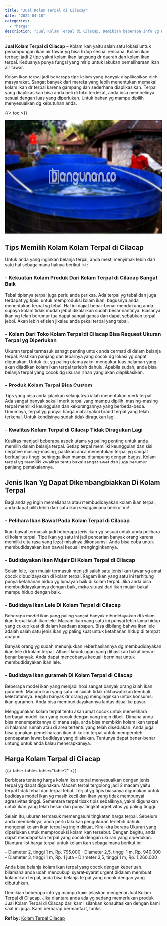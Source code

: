 ```yaml
---
title: "Jual Kolam Terpal di Cilacap"
date: "2024-04-18"
categories: 
  - "harga"
description: "Jual Kolam Terpal di Cilacap. Demikian beberapa info yg mampu kami jelaskan mengenai Jual Kolam Terpal di Cilacap. Jika diantara anda ada yg sedang memerluka..."
---
```


**Jual Kolam Terpal di Cilacap** – Kolam ikan yaitu salah satu lokasi untuk penampungan ikan air tawar yg bisa hidup sesuai rencana. Kolam ikan terbagi jadi 2 tipe yakni kolam ikan langsung dr daerah dan kolam ikan terpal. Keduanya punya fungsi yang mirip untuk lakukan pemeliharaan ikan air tawar.

Kolam ikan terpal jadi beberapa tipe kolam yang banyak diaplikasikan oleh masyarakat. Sangat banyak dari mereka yang lebih menentukan memakai kolam ikan dr terpal karena gampang dan sederhana diaplikasikan. Terpal yang diaplikasikan bisa anda beli di toko terdekat, anda bisa membelinya sesuai dengan luas yang diperlukan. Untuk bahan yg mampu dipilih menyesuaikan dg kebutuhan anda.

{{< toc >}}

![Jual Kolam Terpal di Cilacap](/images/jual-kolam-terpal-38.png)

## Tips Memilih Kolam Kolam Terpal di Cilacap

Untuk anda yang inginkan belanja terpal, anda mesti menyimak lebih dari satu hal sebagaimana halnya berikut ini :

### \- Kekuatan Kolam Produk Dari Kolam Terpal di Cilacap Sangat Baik

Tebal tipisnya terpal juga perlu anda periksa. Ada terpal yg tebal dan juga terdapat yg tipis. untuk memproduksi kolam ikan, bagusnya anda menentukan terpal yg tebal. Hal ini dapat benar-benar mendukung anda supaya kolam tidak mudah jebol dikala ikan sudah besar nantinya. Biasanya ikan yg telah berumur tua dapat sangat ganas dan dapat sebabkan terpal jebol. Akan lebih efisien jikalau anda pakai terpal yang tebal.

### \- Kolam Dari Toko Kolam Terpal di Cilacap Bisa Request Ukuran Terpal yg Diperlukan

Ukuran terpal termasuk sanagt penting untuk anda cermati di dalam belanja terpal. Pastikan panjang dan lebarnya yang cocok dg lokasi yg dapat digunakan. Untuk itu, yg paling utama yakni mengukur luas halaman yang akan dijadikan kolam ikan terpal terlebih dahulu. Apabila sudah, anda bisa belanja terpal yang cocok dg ukuran lahan yang akan diaplikasikan.

### \- Produk Kolam Terpal Bisa Custom

Tips yang bisa anda jalankan selanjutnya ialah menentukan merk terpal. Ada sangat banyak sekali merk terpal yang mampu dipilih, masing-masing terpal memiliki keunggulan dan kekurangannya yang berbeda-beda. Umumnya, terpal yg punyai harga mahal yakni brand terpal yang telah terkenal. Untuk kondisinya sudah tidak diragukan lagi.

### \- Kwalitas Kolam Terpal di Cilacap Tidak Diragukan Lagi

Kualitas menjadi beberapa aspek utama yg paling penting untuk anda memilih dalam belanja terpal. Setiap terpal memiliki keunggulan dan sisi negative masing-masing, pastikan anda menentukan terpal yg sangat berkualitas tinggi sehingga ikan mampu ditampung dengan bagus. Kolam terpal yg memiliki kwalitas tentu bakal sangat awet dan juga berumur panjang pemakaiannya.

## Jenis Ikan Yg Dapat Dikembangbiakkan Di Kolam Terpal

Bagi anda yg ingin memeliahara atau membudidayakan kolam ikan terpal, anda dapat pilih lebih dari satu ikan sebagaimana berikut ini!

### \- Pelihara Ikan Bawal Pada Kolam Terpal di Cilacap

Ikan bawal termasuk jadi beberapa jenis ikan yg sesuai untuk anda pelihara di kolam terpal. Tipe ikan yg satu ini jadi pencarian banyak orang karena memiliki cita rasa yang lezat misalnya dikonsumsi. Anda bisa coba untuk membudidayakan kan bawal kecuali menginginkannya.

### \- Budidayakan Ikan Mujair Di Kolam Terpal di Cilacap

Selain lele, ikan mujair termasuk menjadi salah satu jenis ikan tawar yg amat cocok dibudidayakan di kolam terpal. Ragam ikan yang satu ini terhitung punya ketahanan hidup yg lumayan baik di kolam terpal. Jika anda bisa membudidayakannya dengan baik, maka situasi dari ikan mujair bakal mampu hidup dengan baik.

### \- Budidaya Ikan Lele Di Kolam Terpal di Cilacap

Beberapa model ikan yang paling sangat banyak dibudidayakan di kolam ikan terpal ialah ikan lele. Macam ikan yang satu ini punyai lebih lama hidup yang cukup kuat di dalam keadaan apapun. Bisa dibilang bahwa ikan lele adalah salah satu jenis ikan yg paling kuat untuk ketahanan hidup di tempat apapun.

Banyak orang yg sudah menunjukkan keberhasilannya dg membudidayakan ikan lele di kolam terpal. Alhasil keuntungan yang dihasilkan bakal benar-benar banyak. Anda dapat mencobanya kecuali berminat untuk membudidayakan ikan lele.

### \- Budidaya Ikan gurameh Di Kolam Terpal di Cilacap

Beberapa model ikan yang menjadi hobi sangat banyak orang ialah ikan gurameh. Macam ikan yang satu ini sudah tidak dikhawatirkan kembali kelezatannya. Begitu banyak dr orang yg menginginkan untuk konsumsi ikan gurameh. Anda bisa membudidayakannya lantas dijual ke pasar.

Menggunakan kolam terpal tentu akan amat cocok untuk memelihara berbagai model ikan yang cocok dengan yang ingin dibeli. Dimana anda bisa menempatkannya di mana saja, anda bisa membikin kolam ikan terpal di halaman rumah atau di area tertentu yang telah disediakan. Anda juga bisa gunakan pemeliharaan ikan di kolam terpal untuk memperoleh pendapatan lewat budidaya yang dilakukan. Tentunya dapat benar-benar untung untuk anda kalau menerapkannya.

## Harga Kolam Terpal di Cilacap

{{< table-tables table="table2" >}}

Berbicara tentang harga kolam ikan terpal menyesuaikan dengan jenis terpal yg dapat digunakan. Macam terpal tergolong jadi 2 macam yaitu terpal tidak tebal dan terpal tebal. Terpal yg tipis biasanya digunakan untuk budidaya model ikan yg masih kecil dan ikan yang tidak mempunyai agresivitas tinggi. Sementara terpal tidak tipis sebaliknya, yakni digunakan untuk ikan yang telah besar dan punya tingkat agretivitas yg paling tinggi.

Selain itu, ukuran termasuk memengaruhi tingkatan harga terpal. Sebelum anda membelinya, anda perlu lakukan pengukuran terlebih dahulu mengenai kolam ikan terpal yg ingin dibuat. Kira-kira berapa Ukuran yang diperlukan untuk memproduksi kolam ikan tersebut. Dengan begitu, anda dapat mendapatkan terpal yang cocok dengan ukuran yang diperlukan. Diantara list harga terpal untuk kolam ikan sebagaimana berikut ini:

\- Diameter 2, tinggi 1 m, Rp. 795.000 - Diameter 2,5, tinggi 1 m, Rp. 940.000 - Diameter 3, tinggi 1 m, Rp. 1 juta - Diameter 3,5, tinggi 1 m, Rp. 1.260.000

Anda bisa belanja kolam ikan terpal yang cocok dengan keperluan. bilamana anda udah mencukupi syarat-syarat urgent didalam membuat kolam ikan terpal, anda bisa belanja terpal yang cocok dengan yang dibutuhkan.

Demikian beberapa info yg mampu kami jelaskan mengenai Jual Kolam Terpal di Cilacap. Jika diantara anda ada yg sedang memerlukan produk Jual Kolam Terpal di Cilacap dari kami, silahkan konsultasikan dengan kami saat ini juga. Kami berharap bermanfaat, tanks.

**Ref by:** [Kolam Terpal Cilacap](https://id.wikipedia.org/wiki/Kolam)
